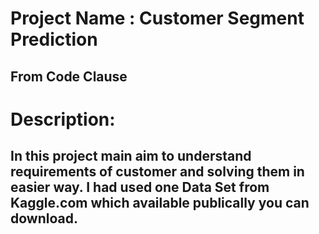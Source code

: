 # Project Name : Customer Segment Prediction
## From Code Clause
# Description:
## In this project main aim to understand requirements of customer and solving them in easier way. I had used one Data Set from Kaggle.com which available publically you can download.
